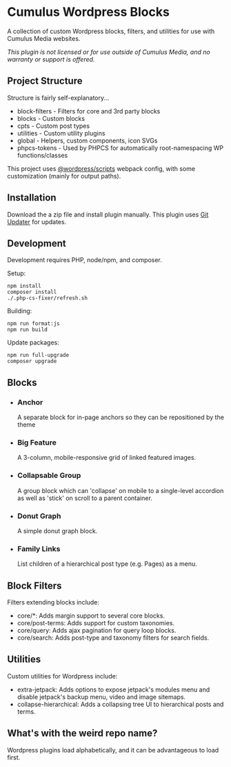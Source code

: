 # Cumulus Wordpress Blocks

A collection of custom Wordpress blocks, filters, and utilities for use with Cumulus Media websites.

*This plugin is not licensed or for use outside of Cumulus Media, and no warranty or support is offered.*

## Project Structure

Structure is fairly self-explanatory...

* block-filters - Filters for core and 3rd party blocks
* blocks - Custom blocks
* cpts - Custom post types
* utilities - Custom utility plugins
* global - Helpers, custom components, icon SVGs
* phpcs-tokens - Used by PHPCS for automatically root-namespacing WP functions/classes

This project uses [@wordpress/scripts](https://github.com/WordPress/gutenberg/tree/trunk/packages/scripts) webpack config, with some customization (mainly for output paths).

## Installation

Download the a zip file and install plugin manually. This plugin uses [Git Updater](https://github.com/afragen/git-updater) for updates.

## Development

Development requires PHP, node/npm, and composer.

Setup:
```
npm install
composer install
./.php-cs-fixer/refresh.sh
```

Building:
```
npm run format:js
npm run build
```

Update packages:
```
npm run full-upgrade
composer upgrade
```

## Blocks

* ### Anchor

	A separate block for in-page anchors so they can be repositioned by the theme

* ### Big Feature

	A 3-column, mobile-responsive grid of linked featured images.

* ### Collapsable Group

	A group block which can 'collapse' on mobile to a single-level accordion as well as 'stick' on scroll to a parent container.

* ### Donut Graph

	A simple donut graph block.

* ### Family Links

	List children of a hierarchical post type (e.g. Pages) as a menu.


## Block Filters

Filters extending blocks include:

* core/*: Adds margin support to several core blocks.
* core/post-terms: Adds support for custom taxonomies.
* core/query: Adds ajax pagination for query loop blocks.
* core/search: Adds post-type and taxonomy filters for search fields.

## Utilities

Custom utilities for Wordpress include:

* extra-jetpack: Adds options to expose jetpack's modules menu and disable jetpack's backup menu, video and image sitemaps.
* collapse-hierarchical: Adds a collapsing tree UI to hierarchical posts and terms.

## What's with the weird repo name?

Wordpress plugins load alphabetically, and it can be advantageous to load first.